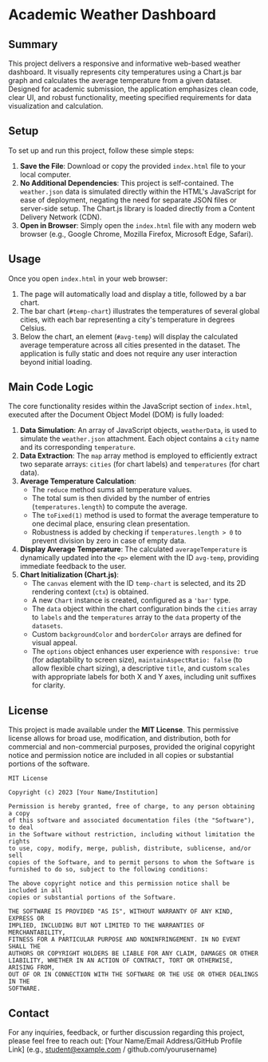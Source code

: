 # Academic Weather Dashboard

## Summary
This project delivers a responsive and informative web-based weather dashboard. It visually represents city temperatures using a Chart.js bar graph and calculates the average temperature from a given dataset. Designed for academic submission, the application emphasizes clean code, clear UI, and robust functionality, meeting specified requirements for data visualization and calculation.

## Setup
To set up and run this project, follow these simple steps:
1.  **Save the File**: Download or copy the provided `index.html` file to your local computer.
2.  **No Additional Dependencies**: This project is self-contained. The `weather.json` data is simulated directly within the HTML's JavaScript for ease of deployment, negating the need for separate JSON files or server-side setup. The Chart.js library is loaded directly from a Content Delivery Network (CDN).
3.  **Open in Browser**: Simply open the `index.html` file with any modern web browser (e.g., Google Chrome, Mozilla Firefox, Microsoft Edge, Safari).

## Usage
Once you open `index.html` in your web browser:
1.  The page will automatically load and display a title, followed by a bar chart.
2.  The bar chart (`#temp-chart`) illustrates the temperatures of several global cities, with each bar representing a city's temperature in degrees Celsius.
3.  Below the chart, an element (`#avg-temp`) will display the calculated average temperature across all cities presented in the dataset.
The application is fully static and does not require any user interaction beyond initial loading.

## Main Code Logic
The core functionality resides within the JavaScript section of `index.html`, executed after the Document Object Model (DOM) is fully loaded:

1.  **Data Simulation**: An array of JavaScript objects, `weatherData`, is used to simulate the `weather.json` attachment. Each object contains a `city` name and its corresponding `temperature`.
2.  **Data Extraction**: The `map` array method is employed to efficiently extract two separate arrays: `cities` (for chart labels) and `temperatures` (for chart data).
3.  **Average Temperature Calculation**:
    *   The `reduce` method sums all temperature values.
    *   The total sum is then divided by the number of entries (`temperatures.length`) to compute the average.
    *   The `toFixed(1)` method is used to format the average temperature to one decimal place, ensuring clean presentation.
    *   Robustness is added by checking if `temperatures.length > 0` to prevent division by zero in case of empty data.
4.  **Display Average Temperature**: The calculated `averageTemperature` is dynamically updated into the `<p>` element with the ID `avg-temp`, providing immediate feedback to the user.
5.  **Chart Initialization (Chart.js)**:
    *   The `canvas` element with the ID `temp-chart` is selected, and its 2D rendering context (`ctx`) is obtained.
    *   A new `Chart` instance is created, configured as a `'bar'` type.
    *   The `data` object within the chart configuration binds the `cities` array to `labels` and the `temperatures` array to the `data` property of the `datasets`.
    *   Custom `backgroundColor` and `borderColor` arrays are defined for visual appeal.
    *   The `options` object enhances user experience with `responsive: true` (for adaptability to screen size), `maintainAspectRatio: false` (to allow flexible chart sizing), a descriptive `title`, and custom `scales` with appropriate labels for both X and Y axes, including unit suffixes for clarity.

## License
This project is made available under the **MIT License**. This permissive license allows for broad use, modification, and distribution, both for commercial and non-commercial purposes, provided the original copyright notice and permission notice are included in all copies or substantial portions of the software.

```
MIT License

Copyright (c) 2023 [Your Name/Institution]

Permission is hereby granted, free of charge, to any person obtaining a copy
of this software and associated documentation files (the "Software"), to deal
in the Software without restriction, including without limitation the rights
to use, copy, modify, merge, publish, distribute, sublicense, and/or sell
copies of the Software, and to permit persons to whom the Software is
furnished to do so, subject to the following conditions:

The above copyright notice and this permission notice shall be included in all
copies or substantial portions of the Software.

THE SOFTWARE IS PROVIDED "AS IS", WITHOUT WARRANTY OF ANY KIND, EXPRESS OR
IMPLIED, INCLUDING BUT NOT LIMITED TO THE WARRANTIES OF MERCHANTABILITY,
FITNESS FOR A PARTICULAR PURPOSE AND NONINFRINGEMENT. IN NO EVENT SHALL THE
AUTHORS OR COPYRIGHT HOLDERS BE LIABLE FOR ANY CLAIM, DAMAGES OR OTHER
LIABILITY, WHETHER IN AN ACTION OF CONTRACT, TORT OR OTHERWISE, ARISING FROM,
OUT OF OR IN CONNECTION WITH THE SOFTWARE OR THE USE OR OTHER DEALINGS IN THE
SOFTWARE.
```

## Contact
For any inquiries, feedback, or further discussion regarding this project, please feel free to reach out:
[Your Name/Email Address/GitHub Profile Link] (e.g., student@example.com / github.com/yourusername)